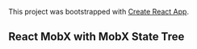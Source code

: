 This project was bootstrapped with
[Create React App](https://github.com/facebook/create-react-app).

## React MobX with MobX State Tree
